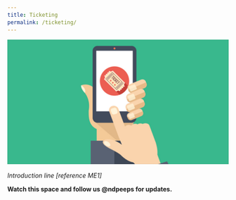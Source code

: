 ```yaml
---
title: Ticketing
permalink: /ticketing/
---
```

![](/images/NDP22%20Website%2017May202217.jpg)

<i class="blue-text">
    Introduction line [reference ME1]
</i>

<b>Watch this space and follow us <span class="red-ttext">@ndpeeps</span> for updates.</b>